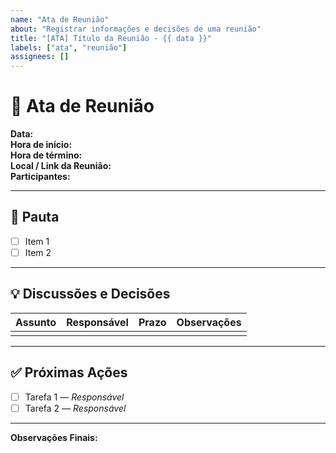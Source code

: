 ```yaml
---
name: "Ata de Reunião"
about: "Registrar informações e decisões de uma reunião"
title: "[ATA] Título da Reunião - {{ data }}"
labels: ["ata", "reunião"]
assignees: []
---
```


# 📝 Ata de Reunião

**Data:**  
**Hora de início:**  
**Hora de término:**  
**Local / Link da Reunião:**  
**Participantes:**  

---

## 📌 Pauta
- [ ] Item 1
- [ ] Item 2

---

## 💡 Discussões e Decisões
| Assunto | Responsável | Prazo | Observações |
|---------|------------|-------|------------|
|         |            |       |            |

---

## ✅ Próximas Ações
- [ ] Tarefa 1 — *Responsável*  
- [ ] Tarefa 2 — *Responsável*  

---

**Observações Finais:**
